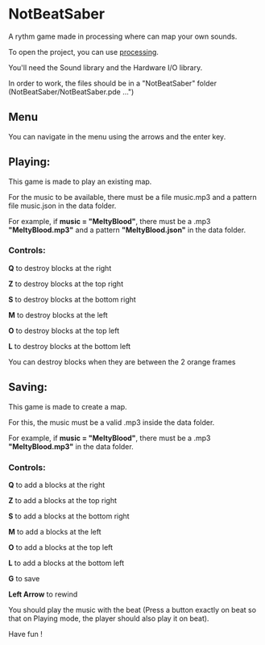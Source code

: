 # NotBeatSaber
A rythm game made in processing where can map your own sounds.

To open the project, you can use [processing](https://processing.org/).

You'll need the Sound library and the Hardware I/O library.

In order to work, the files should be in a "NotBeatSaber" folder (NotBeatSaber/NotBeatSaber.pde ...")



## Menu
You can navigate in the menu using the arrows and the enter key.

## Playing:
This game is made to play an existing map.

For the music to be available, there must be a file music.mp3 and a pattern file music.json in the data folder.

For example, if **music = "MeltyBlood"**, there must be a .mp3 **"MeltyBlood.mp3"** and a pattern **"MeltyBlood.json"** 
in the data folder. 

### Controls:

**Q** to destroy blocks at the right

**Z** to destroy blocks at the top right

**S** to destroy blocks at the bottom right

**M** to destroy blocks at the left

**O** to destroy blocks at the top left

**L** to destroy blocks at the bottom left

You can destroy blocks when they are between the 2 orange frames


## Saving:
This game is made to create a map.

For this, the  music must be a valid .mp3 inside the data folder.

For example, if **music = "MeltyBlood"**, there must be a .mp3 **"MeltyBlood.mp3"** in the data folder. 


### Controls:
**Q** to add a blocks at the right

**Z** to add a blocks at the top right

**S** to add a blocks at the bottom right

**M** to add a blocks at the left

**O** to add a blocks at the top left

**L** to add a blocks at the bottom left

**G** to save

**Left Arrow** to rewind

You should play the music with the beat (Press a button exactly on beat so that on Playing mode, 
the player should also play it on beat).


Have fun !
